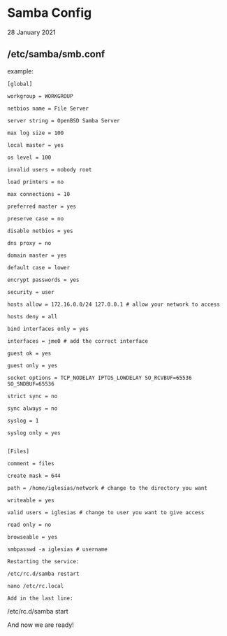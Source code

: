 #   Samba Config
28 January 2021


##  /etc/samba/smb.conf  

example:

    [global]

    workgroup = WORKGROUP

    netbios name = File Server

    server string = OpenBSD Samba Server

    max log size = 100

    local master = yes

    os level = 100

    invalid users = nobody root

    load printers = no

    max connections = 10

    preferred master = yes

    preserve case = no

    disable netbios = yes

    dns proxy = no

    domain master = yes

    default case = lower

    encrypt passwords = yes

    security = user

    hosts allow = 172.16.0.0/24 127.0.0.1 # allow your network to access

    hosts deny = all

    bind interfaces only = yes

    interfaces = jme0 # add the correct interface

    guest ok = yes

    guest only = yes

    socket options = TCP_NODELAY IPTOS_LOWDELAY SO_RCVBUF=65536 SO_SNDBUF=65536

    strict sync = no

    sync always = no

    syslog = 1

    syslog only = yes

    
    [Files]
    
    comment = files
    
    create mask = 644
    
    path = /home/iglesias/network # change to the directory you want
    
    writeable = yes
    
    valid users = iglesias # change to user you want to give access
    
    read only = no
    
    browseable = yes
    
    smbpasswd -a iglesias # username

    Restarting the service:

    /etc/rc.d/samba restart

    nano /etc/rc.local

    Add in the last line:

/etc/rc.d/samba start

And now we are ready!

